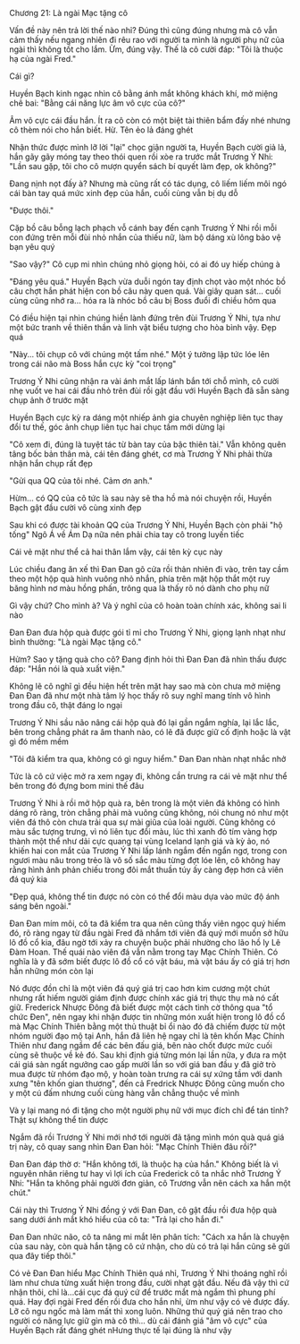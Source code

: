 




Chương 21: Là ngài Mạc tặng cô

Vấn đề này nên trả lời thế nào nhỉ? Đúng thì cũng đúng nhưng mà cô vẫn cảm thấy nếu ngang nhiên đi rêu rao với người ta mình là người phụ nữ của ngài thì không tốt cho lắm. Ừm, đúng vậy. Thế là cô cười đáp: "Tôi là thuộc hạ của ngài Fred."

Cái gì?

Huyền Bạch kinh ngạc nhìn cô bằng ánh mắt không khách khí, mở miệng chê bai: "Bằng cái năng lực âm vô cực của cô?"

Âm vô cực cái đầu hắn. Ít ra cô còn có một biệt tài thiên bẩm đấy nhé nhưng cô thèm nói cho hắn biết. Hừ. Tên ẻo lả đáng ghét

Nhận thức được mình lỡ lời "lại" chọc giận người ta, Huyền Bạch cười giả lả, hắn gãy gãy móng tay theo thói quen rồi xòe ra trước mắt Trương Ý Nhi: "Lần sau gặp, tôi cho cô mượn quyển sách bí quyết làm đẹp, ok không?"

Đang nịnh nọt đấy à? Nhưng mà cũng rất có tác dụng, cô liếm liếm môi ngó cái bàn tay quá mức xinh đẹp của hắn, cuối cùng vẫn bị dụ dỗ

"Được thôi."

Cặp bồ câu bỗng lạch phạch vỗ cánh bay đến cạnh Trương Ý Nhi rồi mỗi con đứng trên mỗi đùi nhỏ nhắn của thiếu nữ, làm bộ dáng xù lông bảo vệ bạn yêu quý


"Sao vậy?" Cô cụp mi nhìn chúng nhỏ giọng hỏi, có ai đó uy hiếp chúng à

"Đáng yêu quá." Huyền Bạch vừa duỗi ngón tay định chọt vào một nhóc bồ câu chợt hắn phát hiện con bồ câu này quen quá. Vài giây quan sát... cuối cùng cũng nhớ ra... hóa ra là nhóc bồ câu bị Boss đuổi đi chiều hôm qua

Có điều hiện tại nhìn chúng hiền lành đứng trên đùi Trương Ý Nhi, tựa như một bức tranh về thiên thần và linh vật biểu tượng cho hòa bình vậy. Đẹp quá

"Này... tôi chụp cô với chúng một tấm nhé." Một ý tưởng lập tức lóe lên trong cái não mà Boss hắn cực kỳ "coi trọng"

Trương Ý Nhi cũng nhận ra vài ánh mắt lấp lánh bắn tới chỗ mình, cô cười nhẹ vuốt ve hai cái đầu nhỏ trên đùi rồi gật đầu với Huyền Bạch đã sẵn sàng chụp ảnh ở trước mặt

Huyền Bạch cực kỳ ra dáng một nhiếp ảnh gia chuyên nghiệp liên tục thay đổi tư thế, góc ảnh chụp liên tục hai chục tấm mới dừng lại

"Cô xem đi, đúng là tuyệt tác từ bàn tay của bậc thiên tài." Vẫn không quên tâng bốc bản thân mà, cái tên đáng ghét, cơ mà Trương Ý Nhi phải thừa nhận hắn chụp rất đẹp

"Gửi qua QQ của tôi nhé. Cảm ơn anh."

Hừm... có QQ của cô tức là sau này sẽ tha hồ mà nói chuyện rồi, Huyền Bạch gật đầu cười vô cùng xinh đẹp

Sau khi có được tài khoản QQ của Trương Ý Nhi, Huyền Bạch còn phải "hộ tống" Ngô Á về Ám Dạ nữa nên phải chia tay cô trong luyến tiếc

Cái vẻ mặt như thể cả hai thân lắm vậy, cái tên kỳ cục này


Lúc chiều đang ăn xế thì Đan Đan gõ cửa rồi thản nhiên đi vào, trên tay cầm theo một hộp quà hình vuông nhỏ nhắn, phía trên mặt hộp thắt một ruy băng hình nơ màu hồng phấn, trông qua là thấy rõ nó dành cho phụ nữ

Gì vậy chứ? Cho mình à? Và ý nghĩ của cô hoàn toàn chính xác, không sai li nào

Đan Đan đưa hộp quà được gói tỉ mỉ cho Trương Ý Nhi, giọng lạnh nhạt như bình thường: "Là ngài Mạc tặng cô."

Hửm? Sao y tặng quà cho cô? Đang định hỏi thì Đan Đan đã nhìn thấu được đáp: "Hắn nói là quà xuất viện."

Không lẽ cô nghĩ gì đều hiện hết trên mặt hay sao mà còn chưa mở miệng Đan Đan đã như một nhà tâm lý học thấy rõ suy nghĩ mang tính vô hình trong đầu cô, thật đáng lo ngại

Trương Ý Nhi sầu não nâng cái hộp quà đó lại gần ngắm nghía, lại lắc lắc, bên trong chẳng phát ra âm thanh nào, có lẽ đã được giữ cố định hoặc là vật gì đó mềm mềm

"Tôi đã kiểm tra qua, không có gì nguy hiểm." Đan Đan nhàn nhạt nhắc nhở

Tức là cô cứ việc mở ra xem ngay đi, không cần trưng ra cái vẻ mặt như thể bên trong đó đựng bom mini thế đâu

Trương Ý Nhi à rồi mở hộp quà ra, bên trong là một viên đá không có hình dáng rõ ràng, tròn chẳng phải mà vuông cũng không, nói chung nó như một viên đá thô còn chưa trải qua sự mài giũa của loài người. Cũng không có màu sắc tượng trưng, vì nó liên tục đổi màu, lúc thì xanh đỏ tím vàng hợp thành một thể như dải cực quang tại vùng Iceland lạnh giá và kỳ ảo, nó khiến hai con mắt của Trương Ý Nhi lấp lánh ngắm đến ngẩn ngơ, trong con ngươi màu nâu trong trẻo là vô số sắc màu từng đợt lóe lên, cô không hay rằng hình ảnh phản chiếu trong đôi mắt thuần túy ấy càng đẹp hơn cả viên đá quý kia

"Đẹp quá, không thể tin được nó còn có thể đổi màu dựa vào mức độ ánh sáng bên ngoài."


Đan Đan mím môi, cô ta đã kiểm tra qua nên cũng thấy viên ngọc quý hiếm đó, rõ ràng ngay từ đầu ngài Fred đã nhắm tới viên đá quý mới muốn sở hữu lô đồ cổ kia, đâu ngờ tới xảy ra chuyện buộc phải nhường cho lão hồ ly Lê Đàm Hoan. Thế quái nào viên đá vẫn nằm trong tay Mạc Chính Thiên. Có nghĩa là y đã sớm biết được lô đồ cổ có vật báu, mà vật báu ấy có giá trị hơn hẳn những món còn lại

Nó được đồn chỉ là một viên đá quý giá trị cao hơn kim cương một chút nhưng rất hiếm người giám định được chính xác giá trị thực thụ mà nó cất giữ. Frederick Nhược Đông đã biết được một cách tình cờ thông qua "tổ chức Đen", nên ngay khi nhận được tin những món xuất hiện trong lô đồ cổ mà Mạc Chính Thiên bằng một thủ thuật bỉ ổi nào đó đã chiếm được từ một nhóm người đạo mộ tại Anh, hắn đã liên hệ ngay chỉ là tên khốn Mạc Chính Thiên như đang ngầm để các bên đấu giá, bên nào chốt được mức cuối cùng sẽ thuộc về kẻ đó. Sau khi định giá từng món lại lần nữa, y đưa ra một cái giá sàn ngất ngưởng cao gấp mười lần so với giá ban đầu y đã giở trò mua được từ nhóm đạo mộ, y hoàn toàn trưng ra cái sự xứng tầm với danh xưng "tên khốn gian thương", đến cả Fredrick Nhược Đông cũng muốn cho y một cú đấm nhưng cuối cùng hàng vẫn chẳng thuộc về mình

Và y lại mang nó đi tặng cho một người phụ nữ với mục đích chỉ để tán tỉnh? Thật sự không thể tin được

Ngắm đã rồi Trương Ý Nhi mới nhớ tới người đã tặng mình món quà quá giá trị này, cô quay sang nhìn Đan Đan hỏi: "Mạc Chính Thiên đâu rồi?"

Đan Đan đáp thờ ơ: "Hắn không tới, là thuộc hạ của hắn." Không biết là vì nguyên nhân riêng tư hay vì lợi ích của Frederick cô ta nhắc nhở Trương Ý Nhi: "Hắn ta không phải người đơn giản, cô Trương vẫn nên cách xa hắn một chút."

Cái này thì Trương Ý Nhi đồng ý với Đan Đan, cô gật đầu rồi đưa hộp quà sang dưới ánh mắt khó hiểu của cô ta: "Trả lại cho hắn đi."

Đan Đan nhức não, cô ta nâng mi mắt lên phân tích: "Cách xa hắn là chuyện của sau này, còn quà hắn tặng cô cứ nhận, cho dù có trả lại hắn cũng sẽ gửi qua đây tiếp thôi."

Có vẻ Đan Đan hiểu Mạc Chính Thiên quá nhỉ, Trương Ý Nhi thoáng nghĩ rồi làm như chưa từng xuất hiện trong đầu, cười nhạt gật đầu. Nếu đã vậy thì cứ nhận thôi, chỉ là...cái cục đá quý cứ để trước mắt mà ngắm thì phung phí quá. Hay đợi ngài Fred đến rồi đưa cho hắn nhỉ, ừm như vậy có vẻ được đấy. Lỡ cô ngu ngốc mà làm mất thì xong luôn. Những thứ quý giá nên trao cho người có năng lực giữ gìn mà cô thì... dù cái đánh giá "âm vô cực" của Huyền Bạch rất đáng ghét nHưng thực tế lại đúng là như vậy




